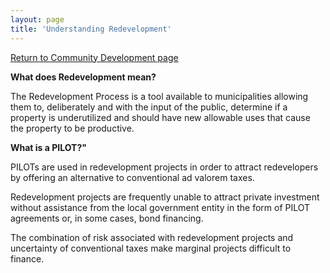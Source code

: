 ```yaml
---
layout: page
title: 'Understanding Redevelopment'
---
```


[Return to Community Development page](/community-development/)


**What does Redevelopment mean?**

The Redevelopment Process is a tool available to municipalities allowing them to, deliberately and with the input of the public, determine if a property is underutilized and should have new allowable uses that cause the property to be productive.  

**What is a PILOT?"**

PILOTs are used in redevelopment projects in order to attract redevelopers by offering an alternative to conventional ad valorem taxes.

Redevelopment projects are frequently unable to attract private investment without assistance from the local government entity in the form of PILOT agreements or, in some cases, bond financing.

The combination of risk associated with redevelopment projects and uncertainty of conventional taxes make marginal projects difficult to finance.


